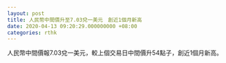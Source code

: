 ```yaml
---
layout: post
title: 人民幣中間價升至7.03兌一美元　創近1個月新高
date: 2020-04-13 09:20:29.000000000 +08:00
categories: rthk
---
```


人民幣中間價報7.03兌一美元，較上個交易日中間價升54點子，創近1個月新高。
